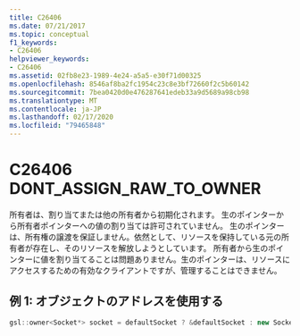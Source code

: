 ```yaml
---
title: C26406
ms.date: 07/21/2017
ms.topic: conceptual
f1_keywords:
- C26406
helpviewer_keywords:
- C26406
ms.assetid: 02fb8e23-1989-4e24-a5a5-e30f71d00325
ms.openlocfilehash: 8546af8ba2fc1954c23c8e3bf72660f2c5b60142
ms.sourcegitcommit: 7bea0420d0e476287641edeb33a9d5689a98cb98
ms.translationtype: MT
ms.contentlocale: ja-JP
ms.lasthandoff: 02/17/2020
ms.locfileid: "79465848"
---
```

# <a name="c26406--dont_assign_raw_to_owner"></a>C26406 DONT_ASSIGN_RAW_TO_OWNER

所有者は、割り当てまたは他の所有者から初期化されます。 生のポインターから所有者ポインターへの値の割り当ては許可されていません。 生のポインターは、所有権の譲渡を保証しません。依然として、リソースを保持している元の所有者が存在し、そのリソースを解放しようとしています。 所有者から生のポインターに値を割り当てることは問題ありません。生のポインターは、リソースにアクセスするための有効なクライアントですが、管理することはできません。

## <a name="example-1--using-address-of-object"></a>例 1: オブジェクトのアドレスを使用する

```cpp
gsl::owner<Socket*> socket = defaultSocket ? &defaultSocket : new Socket(); // C26406
```

